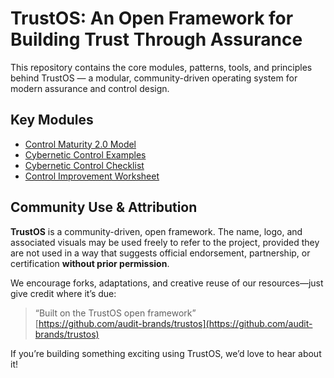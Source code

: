 # TrustOS: An Open Framework for Building Trust Through Assurance

This repository contains the core modules, patterns, tools, and principles behind TrustOS — a modular, community-driven operating system for modern assurance and control design.

## Key Modules

- [Control Maturity 2.0 Model](control_maturity_model.md)
- [Cybernetic Control Examples](cybernetic_examples.md)
- [Cybernetic Control Checklist](cybernetic_control_checklist.md)
- [Control Improvement Worksheet](control_improvement_worksheet.md)

## Community Use & Attribution

**TrustOS** is a community-driven, open framework. The name, logo, and associated visuals may be used freely to refer to the project, provided they are not used in a way that suggests official endorsement, partnership, or certification **without prior permission**.

We encourage forks, adaptations, and creative reuse of our resources—just give credit where it’s due:

> “Built on the TrustOS open framework”  
> [https://github.com/audit-brands/trustos](https://github.com/audit-brands/trustos)

If you’re building something exciting using TrustOS, we’d love to hear about it!
